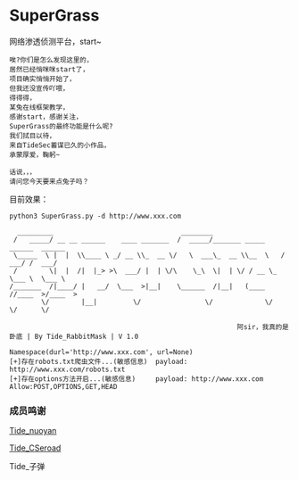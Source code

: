 # SuperGrass
网络渗透侦测平台，start~

    唉?你们是怎么发现这里的，
    居然已经悄咪咪start了，
    项目确实悄悄开始了，
    但我还没宣传吖喂，
    得得得，
    某兔在线框架教学，
    感谢start，感谢关注，
    SuperGrass的最终功能是什么呢?
    我们拭目以待，
    来自TideSec蓄谋已久的小作品，
    承蒙厚爱，鞠躬~
    
    话说，，，
    请问您今天要来点兔子吗？

目前效果：
```
python3 SuperGrass.py -d http://www.xxx.com

  _________                                ________
 /   _____/ __ __ ______    ____ _______  /  _____/_______ _____     ______  ______
 \_____  \ |  |  \\____ \ _/ __ \\_  __ \/   \  ___\_  __ \\__  \   /  ___/ /  ___/
 /        \|  |  /|  |_> >\  ___/ |  | \/\    \_\  \|  | \/ / __ \_ \___ \  \___ \
/_______  /|____/ |   __/  \___  >|__|    \______  /|__|   (____  //____  >/____  >
        \/        |__|         \/                \/             \/      \/      \/

                                                         阿sir，我真的是卧底 | By Tide_RabbitMask | V 1.0

Namespace(durl='http://www.xxx.com', url=None)
[+]存在robots.txt爬虫文件...(敏感信息)  payload: http://www.xxx.com/robots.txt
[+]存在options方法开启...(敏感信息)     payload: http://www.xxx.com  Allow:POST,OPTIONS,GET,HEAD

```
### 成员鸣谢

[Tide_nuoyan](https://www.jianshu.com/u/58a5f9e596a7)

[Tide_CSeroad](http://cseroad.xyz)

Tide_子弹
